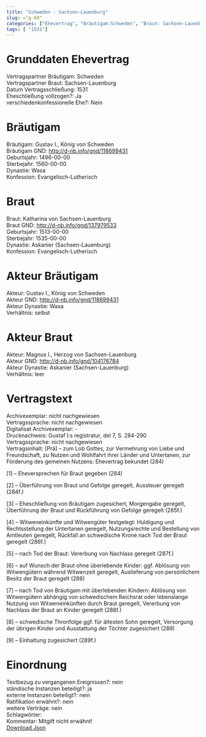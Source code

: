 ```yaml
---
title: "Schweden - Sachsen-Lauenburg"
slug: ="g-68"
categories: ["Ehevertrag", "Bräutigam:Schweden", "Braut: Sachsen-Lauenburg", "Eheschließung vollzogen?:Ja", "verschiedenkonfessionelle Ehe?:Nein", "Dynastie Bräutigam:Wasa", "Akteur Bräutigam:Gustav I., König von Schweden", "Akteur Braut:Magnus I., Herzog von Sachsen-Lauenburg", "Textbezug?:nein", "Ständisch?:ja", "Ratifikation?:nein", "Sonstiges?:nein", "Bräutigam:Schweden", "Braut: Sachsen-Lauenburg"]
tags: [ "1531"]
---
```

<!--more-->

# Grunddaten Ehevertrag

Vertragspartner Bräutigam: Schweden<br>
Vertragspartner Braut: Sachsen-Lauenburg<br>
Datum Vertragsschließung: 1531<br>
Eheschließung vollzogen?: Ja<br>
verschiedenkonfessionelle Ehe?: Nein<br>
# Bräutigam

Bräutigam: Gustav I., König von Schweden<br>
Bräutigam GND: http://d-nb.info/gnd/118699431<br>
Geburtsjahr: 1496-00-00<br>
Sterbejahr: 1560-00-00<br>
Dynastie: Wasa<br>
Konfession: Evangelisch-Lutherisch<br>
# Braut

Braut: Katharina von Sachsen-Lauenburg<br>
Braut GND: http://d-nb.info/gnd/137979533<br>
Geburtsjahr: 1513-00-00<br>
Sterbejahr: 1535-00-00<br>
Dynastie: Askanier (Sachsen-Lauenburg)<br>
Konfession: Evangelisch-Lutherisch<br>
# Akteur Bräutigam

Akteur: Gustav I., König von Schweden<br>
Akteur GND: http://d-nb.info/gnd/118699431<br>
Akteur Dynastie: Wasa<br>
Verhältnis: selbst<br>
# Akteur Braut

Akteur: Magnus I., Herzog von Sachsen-Lauenburg<br>
Akteur GND: http://d-nb.info/gnd/104176784<br>
Akteur Dynastie: Askanier (Sachsen-Lauenburg)<br>
Verhältnis: leer<br>
# Vertragstext

Archivexemplar: nicht nachgewiesen<br>
Vertragssprache: nicht nachgewiesen<br>
Digitalisat Archivexemplar: -<br>
Drucknachweis: Gustaf I:s registratur, del 7, S. 284-290<br>
Vertragssprache: nicht nachgewiesen<br>
Vertragsinhalt: [Prä] – zum Lob Gottes, zur Vermehrung von Liebe und Freundschaft, zu Nutzen und Wohlfahrt ihrer Länder und Untertanen, zur Förderung des gemeinen Nutzens: Ehevertrag bekundet (284)

[1] – Eheversprechen für Braut gegeben (284)

[2] – Überführung von Braut und Gefolge geregelt, Aussteuer geregelt (284f.)

[3] – Eheschließung von Bräutigam zugesichert, Morgengabe geregelt, Überführung der Braut und Rückführung von Gefolge geregelt (285f.)

[4] – Witweneinkünfte und Witwengüter festgelegt: Huldigung und Rechtsstellung der Untertanen geregelt, Nutzungsrechte und Bestellung von Amtleuten geregelt, Rückfall an schwedische Krone nach Tod der Braut geregelt (286f.)

[5] – nach Tod der Braut: Vererbung von Nachlass geregelt (287f.)

[6] – auf Wunsch der Braut ohne überlebende Kinder: ggf. Ablösung von Witwengütern während Witwenzeit geregelt, Auslieferung von persönlichem Besitz der Braut geregelt (288)

[7] – nach Tod von Bräutigam mit überlebenden Kindern: Ablösung von Witwengütern abhängig von schwedischem Reichsrat oder lebenslange Nutzung von Witweneinkünften durch Braut geregelt, Vererbung von Nachlass der Braut an Kinder geregelt (288f.)

[8] – schwedische Thronfolge ggf. für ältesten Sohn geregelt, Versorgung der übrigen Kinder und Ausstattung der Töchter zugesichert (289)

[9] – Einhaltung zugesichert (289f.)
<br>
# Einordnung

Textbezug zu vergangenen Ereignissen?: nein<br>
ständische Instanzen beteiligt?: ja<br>
externe Instanzen beteiligt?: nein<br>
Ratifikation erwähnt?: nein<br>
weitere Verträge: nein<br>
Schlagwörter: <br>
Kommentar: Mitgift nicht erwähnt!<br>
[Download Json](/vertraege/vertrag-68.json)